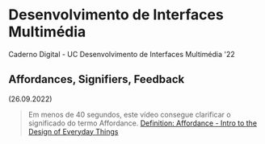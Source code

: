 # Desenvolvimento de Interfaces Multimédia
Caderno Digital - UC Desenvolvimento de Interfaces Multimédia '22 

## Affordances, Signifiers, Feedback 
(26.09.2022)
  
  >Em menos de 40 segundos, este vídeo consegue clarificar o significado do termo Affordance.
  [Definition: Affordance - Intro to the Design of Everyday Things](https://www.youtube.com/watch?v=a6F0EYCUjcE)
  
   
